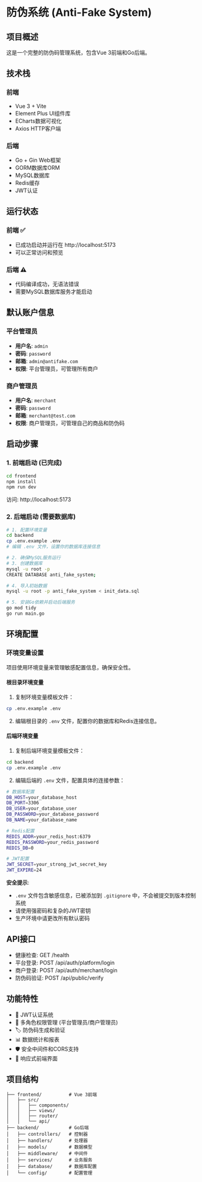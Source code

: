# 防伪系统 (Anti-Fake System)

## 项目概述
这是一个完整的防伪码管理系统，包含Vue 3前端和Go后端。

## 技术栈
### 前端
- Vue 3 + Vite
- Element Plus UI组件库
- ECharts数据可视化
- Axios HTTP客户端

### 后端
- Go + Gin Web框架
- GORM数据库ORM
- MySQL数据库
- Redis缓存
- JWT认证

## 运行状态

### 前端 ✅
- 已成功启动并运行在 http://localhost:5173
- 可以正常访问和预览

### 后端 ⚠️
- 代码编译成功，无语法错误
- 需要MySQL数据库服务才能启动

## 默认账户信息

### 平台管理员
- **用户名**: `admin`
- **密码**: `password`
- **邮箱**: `admin@antifake.com`
- **权限**: 平台管理员，可管理所有商户

### 商户管理员
- **用户名**: `merchant`
- **密码**: `password`
- **邮箱**: `merchant@test.com`
- **权限**: 商户管理员，可管理自己的商品和防伪码

## 启动步骤

### 1. 前端启动 (已完成)
```bash
cd frontend
npm install
npm run dev
```
访问: http://localhost:5173

### 2. 后端启动 (需要数据库)
```bash
# 1. 配置环境变量
cd backend
cp .env.example .env
# 编辑 .env 文件，设置你的数据库连接信息

# 2. 确保MySQL服务运行
# 3. 创建数据库
mysql -u root -p
CREATE DATABASE anti_fake_system;

# 4. 导入初始数据
mysql -u root -p anti_fake_system < init_data.sql

# 5. 安装Go依赖并启动后端服务
go mod tidy
go run main.go
```

## 环境配置

### 环境变量设置

项目使用环境变量来管理敏感配置信息，确保安全性。

#### 根目录环境变量
1. 复制环境变量模板文件：
```bash
cp .env.example .env
```

2. 编辑根目录的 `.env` 文件，配置你的数据库和Redis连接信息。

#### 后端环境变量
1. 复制后端环境变量模板文件：
```bash
cd backend
cp .env.example .env
```

2. 编辑后端的 `.env` 文件，配置具体的连接参数：
```bash
# 数据库配置
DB_HOST=your_database_host
DB_PORT=3306
DB_USER=your_database_user
DB_PASSWORD=your_database_password
DB_NAME=your_database_name

# Redis配置
REDIS_ADDR=your_redis_host:6379
REDIS_PASSWORD=your_redis_password
REDIS_DB=0

# JWT配置
JWT_SECRET=your_strong_jwt_secret_key
JWT_EXPIRE=24
```

**安全提示**: 
- `.env` 文件包含敏感信息，已被添加到 `.gitignore` 中，不会被提交到版本控制系统
- 请使用强密码和复杂的JWT密钥
- 生产环境中请更改所有默认密码

## API接口
- 健康检查: GET /health
- 平台登录: POST /api/auth/platform/login
- 商户登录: POST /api/auth/merchant/login
- 防伪码验证: POST /api/public/verify

## 功能特性
- 🔐 JWT认证系统
- 👥 多角色权限管理 (平台管理员/商户管理员)
- 🏷️ 防伪码生成和验证
- 📊 数据统计和报表
- 🛡️ 安全中间件和CORS支持
- 📱 响应式前端界面

## 项目结构
```
├── frontend/          # Vue 3前端
│   ├── src/
│   │   ├── components/
│   │   ├── views/
│   │   ├── router/
│   │   └── api/
├── backend/           # Go后端
│   ├── controllers/   # 控制器
│   ├── handlers/      # 处理器
│   ├── models/        # 数据模型
│   ├── middleware/    # 中间件
│   ├── services/      # 业务服务
│   ├── database/      # 数据库配置
│   └── config/        # 配置管理